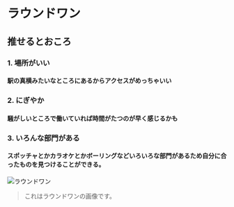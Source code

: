 # ラウンドワン

## 推せるとおころ
### 1. 場所がいい
#### 駅の真横みたいなところにあるからアクセスがめっちゃいい
### 2. にぎやか
#### 騒がしいところで働いていれば時間がたつのが早く感じるかも
### 3. いろんな部門がある
#### スポッチャとかカラオケとかボーリングなどいろいろな部門があるため自分に合ったものを見つけることができる。

![ラウンドワン](./roundone.jpg)

> これはラウンドワンの画像です。